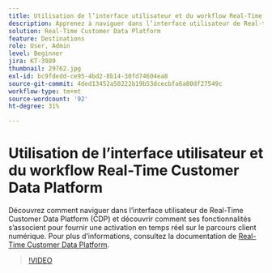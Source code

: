 ```yaml
---
title: Utilisation de l’interface utilisateur et du workflow Real-Time Customer Data Platform
description: Apprenez à naviguer dans l’interface utilisateur de Real-time Customer Data Platform (CDP) et découvrez comment ses fonctionnalités agissent de concert pour permettre une activation en temps réel sur le parcours client numérique.
solution: Real-Time Customer Data Platform
feature: Destinations
role: User, Admin
level: Beginner
jira: KT-3989
thumbnail: 29762.jpg
exl-id: bc9fdedd-ce95-4bd2-8b14-30fd74604ea8
source-git-commit: 4ded13452a50222b19b53dcecbfa6a80df27549c
workflow-type: tm+mt
source-wordcount: '92'
ht-degree: 31%

---
```


# Utilisation de l’interface utilisateur et du workflow Real-Time Customer Data Platform

Découvrez comment naviguer dans l’interface utilisateur de Real-Time Customer Data Platform (CDP) et découvrir comment ses fonctionnalités s’associent pour fournir une activation en temps réel sur le parcours client numérique. Pour plus d’informations, consultez la documentation de [Real-Time Customer Data Platform](https://experienceleague.adobe.com/docs/experience-platform/rtcdp/overview.html?lang=fr).

>[!VIDEO](https://video.tv.adobe.com/v/29762?learn=on&enablevpops)
